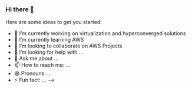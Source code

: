 ### Hi there 👋



Here are some ideas to get you started:

- 🔭 I’m currently working on virtualization and hyperconverged solutions
- 🌱 I’m currently learning AWS 
- 👯 I’m looking to collaborate on AWS Projects
- 🤔 I’m looking for help with ...
- 💬 Ask me about ...
- 📫 How to reach me: ...
- 😄 Pronouns: ...
- ⚡ Fun fact: ...
-->
